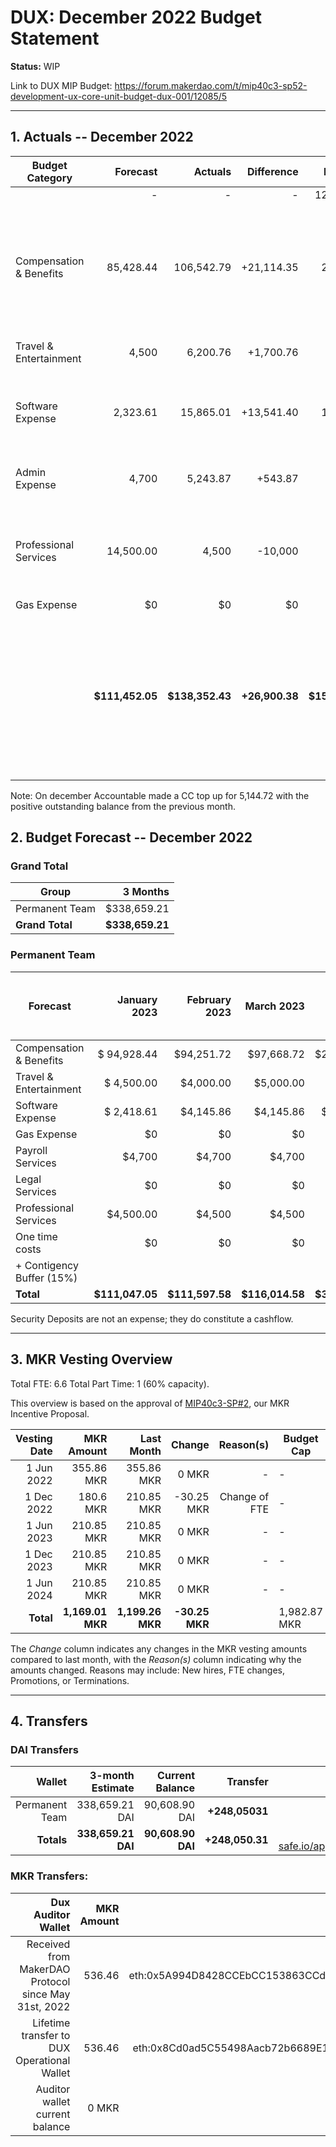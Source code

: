 # DUX: December 2022 Budget Statement

**Status:** WIP

Link to DUX MIP Budget: https://forum.makerdao.com/t/mip40c3-sp52-development-ux-core-unit-budget-dux-001/12085/5

---

## 1. Actuals -- December 2022

| Budget Category           |  Forecast |  Actuals |  Difference |  Payments |                  Comment |
| --------------------------| -----------: | --------------: | --------------: | -----------: | --------------------------------------------------------------: |
|                              |         - |          - |          - | 125,839.51 |                                                                             |
| Compensation & Benefits      | 85,428.44 | 106,542.79 | +21,114.35 | 21,645.00  | Temporary member was paid for the month plus one month in advance. Originally forecasted as Professional Services.       |
| Travel & Entertainment       | 4,500     | 6,200.76   | +1,700.76  |         -  | High acommodation costs. |
| Software Expense             | 2,323.61  | 15,865.01  | +13,541.40 | 11,700.00  | Alchemy has been billed. Also: Figma, Frontend Masters and Bitwarden. |
| Admin Expense                | 4,700     |  5,243.87  | +543.87    |         -  |                 Higher payment processor fees. |
| Professional Services        | 14,500.00 | 4,500      | -10,000    |         -  | Temporary member compensation originally forecasted under this category. |
| Gas Expense                  |        $0 |         $0 |         $0 |        $0  |        - |
|                        |**$111,452.05**|**$138,352.43**|**+26,900.38**|**$159,184.51**|        The difference between actuals and payments is due to payment in advance of a temporary team member's invoice and Alchemy payment. |

Note: On december Accountable made a CC top up for 5,144.72 with the positive outstanding balance from the previous month.

## 2. Budget Forecast -- December 2022

### Grand Total

| Group           |     3 Months |
| --------------- | -----------: |
| Permanent Team  |     $338,659.21 |
| **Grand Total** | **$338,659.21** |

### Permanent Team

| Forecast                      | January 2023 | February 2023 | March 2023 | 3-month Total | MIP Quarterly Budget CAP | MIP Quarterly Budget CAP from Feb 1st |
| ----------------------------- | -------------: | -----------: | ------------: | ------------: | -----------------------: | -----------------------: |
| Compensation & Benefits      | $ 94,928.44     | $94,251.72   | $97,668.72    | $286,848.88  | $275,000 | $313,755 |
| Travel & Entertainment       | $ 4,500.00          | $4,000.00    | $5,000.00     | $13,500       | $13,500  | $13,500 |
| Software Expense             | $ 2,418.61       | $4,145.86    | $4,145.86     | $10,710.33    | $27,000  | $21,600 |
| Gas Expense                  | $0              | $0           | $0            | $0            | $3,000   | $3,000 |
| Payroll Services                | $4,700          | $4,700       | $4,700        | $14,100       | $19,500  | $19,500 |
| Legal Services               | $0              | $0           | $0            | $0            | $16,500  | $0 |
| Professional Services        | $4,500.00      | $4,500       | $4,500        | $13,500       | $45,000  | $22,500 |
| One time costs               | $0              | $0           | $0            | $0            | $21,000  | $0 |
| + Contigency Buffer (15%)    |                 |              |               |               | $63,075  | $9,000 |
| **Total**                    | **$111,047.05** | **$111,597.58** | **$116,014.58** | **$338,659.21** | **$483,575** | **$402,855** |

Security Deposits are not an expense; they do constitute a cashflow.

---

## 3. MKR Vesting Overview

Total FTE: 6.6 Total Part Time: 1 (60% capacity).

This overview is based on the approval of [MIP40c3-SP#2](https://forum.makerdao.com/t/mip40c3-sp27-development-ux-core-unit-mkr-budget-dux-001/9777), our MKR Incentive Proposal.

| Vesting Date |       MKR Amount |       Last Month |    Change | Reason(s) | Budget Cap   | MKR Actuals |
| -----------: | ---------------: | ---------------: | --------: | --------: | ------------ | ----------- |
|   1 Jun 2022 |       355.86 MKR |       355.86 MKR |     0 MKR |         - | -            | 355.86      |
|  1 Dec 2022 |       180.6 MKR |       210.85 MKR |     -30.25 MKR |         Change of FTE | -            | 180.6           |
|   1 Jun 2023 |       210.85 MKR |       210.85 MKR |     0 MKR |         - | -            | -           |
|  1 Dec 2023 |       210.85 MKR |       210.85 MKR |     0 MKR |         - | -            | -           |
|   1 Jun 2024 |       210.85 MKR |       210.85 MKR |     0 MKR |         - | -            | -           |
|    **Total** | **1,169.01 MKR** | **1,199.26 MKR** | **-30.25 MKR** |           | 1,982.87 MKR | 536.46      |

The _Change_ column indicates any changes in the MKR vesting amounts compared to last month, with the _Reason(s)_ column indicating why the amounts changed. Reasons may include: New hires, FTE changes, Promotions, or Terminations.

---

## 4. Transfers

### DAI Transfers

|         Wallet | 3-month Estimate |    Current Balance |        Transfer |                                                                                                                    Multi-sig Address |
| -------------: | ---------------: | -----------------: | --------------: | -----------------------------------------------------------------------------------------------------------------------------------: |
| Permanent Team |      338,659.21 DAI |     90,608.90 DAI | **+248,05031** | [0x8Cd0ad5C55498Aacb72b6689E1da5A284C69c0C7](https://gnosis-safe.io/app/#/safes/0x8Cd0ad5C55498Aacb72b6689E1da5A284C69c0C7/balances) |
|     **Totals** |  **338,659.21 DAI** | **90,608.90 DAI** | **+248,050.31** |https://gnosis-safe.io/app/eth:0x8Cd0ad5C55498Aacb72b6689E1da5A284C69c0C7/balances                                                                                                                                      |

### MKR Transfers:


|                                   Dux Auditor Wallet | MKR Amount |                              Multi-sig address |
| ---------------------------------------------------: | ---------: | ---------------------------------------------: |
| Received from MakerDAO Protocol since May 31st, 2022 |     536.46 | eth:0x5A994D8428CCEbCC153863CCdA9D2Be6352f89ad |
|          Lifetime transfer to DUX Operational Wallet |     536.46 | eth:0x8Cd0ad5C55498Aacb72b6689E1da5A284C69c0C7 |
|                       Auditor wallet current balance |      0 MKR |                                                |

